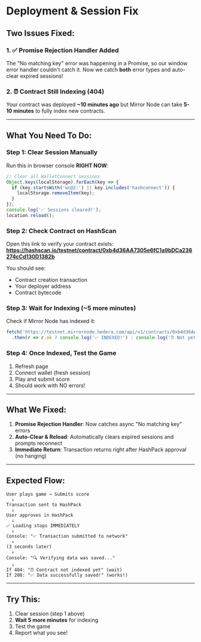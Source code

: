 # Deployment & Session Fix

## Two Issues Fixed:

### 1. ✅ Promise Rejection Handler Added
The "No matching key" error was happening in a Promise, so our window error handler couldn't catch it. Now we catch **both** error types and auto-clear expired sessions!

### 2. ⏰ Contract Still Indexing (404)
Your contract was deployed **~10 minutes ago** but Mirror Node can take **5-10 minutes** to fully index new contracts.

---

## What You Need To Do:

### Step 1: Clear Session Manually
Run this in browser console **RIGHT NOW**:
```javascript
// Clear all WalletConnect sessions
Object.keys(localStorage).forEach(key => {
  if (key.startsWith('wc@2:') || key.includes('hashconnect')) {
    localStorage.removeItem(key);
  }
});
console.log('✅ Sessions cleared!');
location.reload();
```

### Step 2: Check Contract on HashScan
Open this link to verify your contract exists:
**https://hashscan.io/testnet/contract/0xb4d36AA7305e6fC1a9bDCa236274cCd130D1382b**

You should see:
- Contract creation transaction
- Your deployer address
- Contract bytecode

### Step 3: Wait for Indexing (~5 more minutes)
Check if Mirror Node has indexed it:
```javascript
fetch('https://testnet.mirrornode.hedera.com/api/v1/contracts/0xb4d36AA7305e6fC1a9bDCa236274cCd130D1382b')
  .then(r => r.ok ? console.log('✅ INDEXED!') : console.log('⏰ Not yet, Status:', r.status));
```

### Step 4: Once Indexed, Test the Game
1. Refresh page
2. Connect wallet (fresh session)
3. Play and submit score
4. Should work with NO errors!

---

## What We Fixed:

1. **Promise Rejection Handler**: Now catches async "No matching key" errors
2. **Auto-Clear & Reload**: Automatically clears expired sessions and prompts reconnect
3. **Immediate Return**: Transaction returns right after HashPack approval (no hanging)

---

## Expected Flow:

```
User plays game → Submits score
  ↓
Transaction sent to HashPack
  ↓
User approves in HashPack
  ↓
✅ Loading stops IMMEDIATELY
  ↓
Console: "✅ Transaction submitted to network"
  ↓
(3 seconds later)
  ↓
Console: "🔍 Verifying data was saved..."
  ↓
If 404: "⏰ Contract not indexed yet" (wait)
If 200: "✅ Data successfully saved!" (works!)
```

---

## Try This:
1. Clear session (step 1 above)
2. **Wait 5 more minutes** for indexing
3. Test the game
4. Report what you see!

